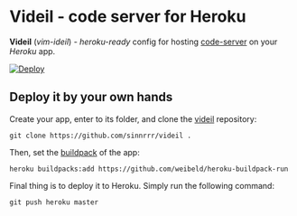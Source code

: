 
# Videil - code server for Heroku
**Videil** (*vim-ideil*) - *heroku-ready* config for hosting [code-server](https://github.com/cdr/code-server) on your *Heroku* app.

[![Deploy](https://www.herokucdn.com/deploy/button.svg)](https://heroku.com/deploy?template=https://github.com/sinnrrr/videil/tree/master)
## Deploy it by your own hands
Create your app, enter to its folder, and clone the [videil](https://github.com/sinnrrr/videil) repository:
```
git clone https://github.com/sinnrrr/videil .
```
Then, set the [buildpack](https://github.com/weibeld/heroku-buildpack-run) of the app:
```
heroku buildpacks:add https://github.com/weibeld/heroku-buildpack-run
```
Final thing is to deploy it to Heroku. Simply run the following command:
```
git push heroku master
```
